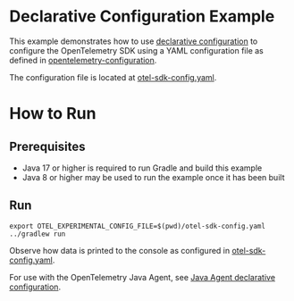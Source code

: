 # Declarative Configuration Example

This example demonstrates how to use [declarative configuration](https://opentelemetry.io/docs/specs/otel/configuration/#declarative-configuration) to configure the OpenTelemetry SDK using a YAML configuration file as defined in [opentelemetry-configuration](https://github.com/open-telemetry/opentelemetry-configuration).

The configuration file is located at [otel-sdk-config.yaml](./otel-sdk-config.yaml).

# How to Run

## Prerequisites

* Java 17 or higher is required to run Gradle and build this example
* Java 8 or higher may be used to run the example once it has been built

## Run

```shell script
export OTEL_EXPERIMENTAL_CONFIG_FILE=$(pwd)/otel-sdk-config.yaml
../gradlew run
```

Observe how data is printed to the console as configured in [otel-sdk-config.yaml](./otel-sdk-config.yaml).

For use with the OpenTelemetry Java Agent, see [Java Agent declarative configuration](../javaagent/README.md#declarative-configuration).
